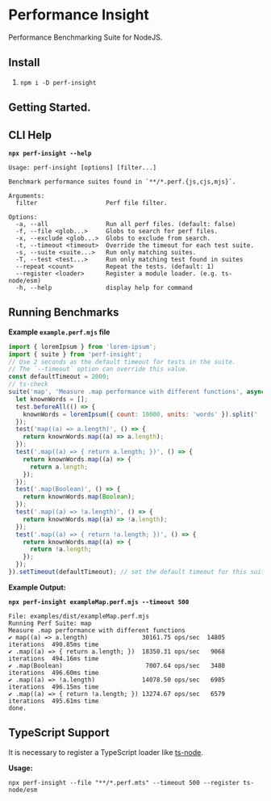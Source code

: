 # Performance Insight

Performance Benchmarking Suite for NodeJS.

## Install

1. `npm i -D perf-insight`

## Getting Started.

## CLI Help

**`npx perf-insight --help`**

<!--- @@inject: static/help.txt --->

```
Usage: perf-insight [options] [filter...]

Benchmark performance suites found in `**/*.perf.{js,cjs,mjs}`.

Arguments:
  filter                   Perf file filter.

Options:
  -a, --all                Run all perf files. (default: false)
  -f, --file <glob...>     Globs to search for perf files.
  -x, --exclude <glob...>  Globs to exclude from search.
  -t, --timeout <timeout>  Override the timeout for each test suite.
  -s, --suite <suite...>   Run only matching suites.
  -T, --test <test...>     Run only matching test found in suites
  --repeat <count>         Repeat the tests. (default: 1)
  --register <loader>      Register a module loader. (e.g. ts-node/esm)
  -h, --help               display help for command
```

<!--- @@inject-end: static/help.txt --->

## Running Benchmarks

**Example `example.perf.mjs` file**

<!--- @@inject: examples/dist/exampleMap.perf.mjs --->

```javascript
import { loremIpsum } from 'lorem-ipsum';
import { suite } from 'perf-insight';
// Use 2 seconds as the default timeout for tests in the suite.
// The `--timeout` option can override this value.
const defaultTimeout = 2000;
// ts-check
suite('map', 'Measure .map performance with different functions', async (test) => {
  let knownWords = [];
  test.beforeAll(() => {
    knownWords = loremIpsum({ count: 10000, units: 'words' }).split(' ');
  });
  test('map((a) => a.length)', () => {
    return knownWords.map((a) => a.length);
  });
  test('.map((a) => { return a.length; })', () => {
    return knownWords.map((a) => {
      return a.length;
    });
  });
  test('.map(Boolean)', () => {
    return knownWords.map(Boolean);
  });
  test('.map((a) => !a.length)', () => {
    return knownWords.map((a) => !a.length);
  });
  test('.map((a) => { return !a.length; })', () => {
    return knownWords.map((a) => {
      return !a.length;
    });
  });
}).setTimeout(defaultTimeout); // set the default timeout for this suite.
```

<!--- @@inject-end: examples/dist/exampleMap.perf.mjs --->

**Example Output:**

**`npx perf-insight exampleMap.perf.mjs --timeout 500`**

<!--- @@inject: static/example.txt --->

```
File: examples/dist/exampleMap.perf.mjs
Running Perf Suite: map
Measure .map performance with different functions
✔ map((a) => a.length)               30161.75 ops/sec  14805 iterations  490.85ms time
✔ .map((a) => { return a.length; })  18350.31 ops/sec   9068 iterations  494.16ms time
✔ .map(Boolean)                       7007.64 ops/sec   3480 iterations  496.60ms time
✔ .map((a) => !a.length)             14078.50 ops/sec   6985 iterations  496.15ms time
✔ .map((a) => { return !a.length; }) 13274.67 ops/sec   6579 iterations  495.61ms time
done.
```

<!--- @@inject-end: static/example.txt --->

## TypeScript Support

It is necessary to register a TypeScript loader like [ts-node](https://typestrong.org/ts-node/).

**Usage:**

```
npx perf-insight --file "**/*.perf.mts" --timeout 500 --register ts-node/esm
```
